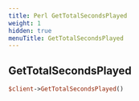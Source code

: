 ```yaml
---
title: Perl GetTotalSecondsPlayed
weight: 1
hidden: true
menuTitle: GetTotalSecondsPlayed
---
```

## GetTotalSecondsPlayed
```perl
$client->GetTotalSecondsPlayed()
```